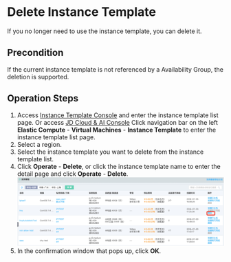 # Delete Instance Template
If you no longer need to use the instance template, you can delete it.

## Precondition
If the current instance template is not referenced by a Availability Group, the deletion is supported.

## Operation Steps
1.  Access [Instance Template Console](https://cns-console.jdcloud.com/host/launchtemplate/list) and enter the instance template list page. Or access [JD Cloud & AI Console](https://console.jdcloud.com) Click navigation bar on the left **Elastic Compute** - **Virtual Machines** - **Instance Template** to enter the instance template list page.
2. Select a region.
3. Select the instance template you want to delete from the instance template list.
4. Click **Operate** - **Delete**, or  click the instance template name to enter the detail page and click **Operate** - **Delete**. <br>![](../../../../../image/vm/deletetemp.png)
5. In the confirmation window that pops up, click **OK**.